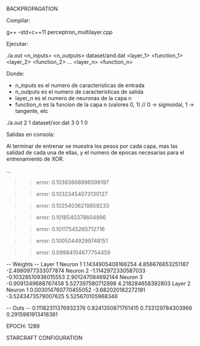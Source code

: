 BACKPROPAGATION

Compilar:

g++ -std=c++11 perceptron_multilayer.cpp

Ejecutar:

./a.out <n_inputs> <n_outputs> dataset/and.dat <layer_1> <function_1> <layer_2> <function_2> ... <layer_n> <function_n>

Donde:
- n_inputs es el numero de caracteristicas de entrada
- n_outputs es el numero de caracteristicas de salida
- layer_n es el numero de neuronas de la capa n
- function_n es la funcion de la capa n (valores 0, 1)  // 0 -> sigmoidal, 1 -> tangente, etc

./a.out 2 1 dataset/xor.dat 3 0 1 0


Salidas en consola:

Al terminar de entrenar se muestra los pesos por cada capa, mas las salidad de cada una de ellas, y el numero de epocas necesarias para el entrenamiento de XOR.

...

 >> error: 0.10393668996599197

 >> error: 0.10323454073130127

 >> error: 0.10254036219859233

 >> error: 0.1018540378604996

 >> error: 0.10117545265712716

 >> error: 0.10050449299748151

 >> error: 0.09984104677754459

-- Weights --
Layer 1
Neuron 1
1.1434905408166254 4.856676853251187 -2.4980977333077874
Neuron 2
-1.1142972330587033 -0.10328510936015553 2.901247084692144
Neuron 3
-0.9091349688767458 5.527397580712898 4.218284658392803
Layer 2
Neuron 1
0.003014760770455052 -3.682020182272181 -3.5243473579007625 5.525670105968346

-- Outs --
0.11182311376932376 0.8241350871761415 0.733129784303966
0.2915981913418381

 EPOCH: 1289


STARCRAFT CONFIGURATION